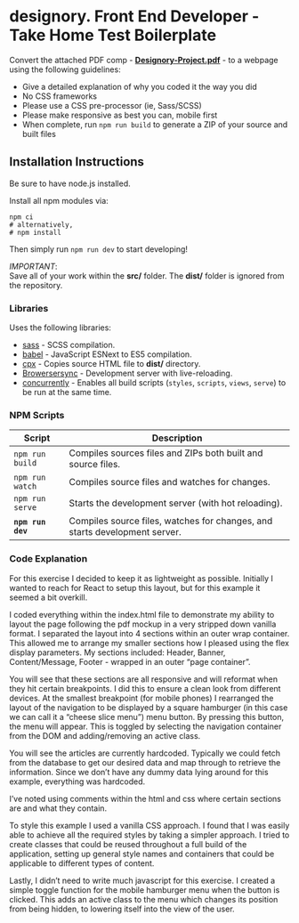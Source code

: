 # designory. Front End Developer - Take Home Test Boilerplate

Convert the attached PDF comp - **[Designory-Project.pdf](Designory-Project.pdf)** - to a webpage using the
following guidelines:

*  Give a detailed explanation of why you coded it the way you did
*  No CSS frameworks
*  Please use a CSS pre-processor (ie, Sass/SCSS)
*  Please make responsive as best you can, mobile first
*  When complete, run `npm run build` to generate a ZIP of your source and built files

## Installation Instructions

Be sure to have node.js installed.

Install all npm modules via:

    npm ci
    # alternatively,
    # npm install

Then simply run `npm run dev` to start developing!

_IMPORTANT_:  
Save all of your work within the **src/** folder. The **dist/** folder is ignored from the repository.

### Libraries

Uses the following libraries:

*  [sass](https://www.npmjs.com/package/sass) - SCSS compilation.
*  [babel](https://www.npmjs.com/package/babel) - JavaScript ESNext to ES5 compilation.
*  [cpx](https://www.npmjs.com/package/cpx) - Copies source HTML file to **dist/** directory.
*  [Browersersync](https://www.browsersync.io/) - Development server with live-reloading.
*  [concurrently](https://www.npmjs.com/package/concurrently) - Enables all build scripts (`styles`, `scripts`, `views`, `serve`) to be run at the same time.

### NPM Scripts

|      Script       |                                Description                                 |
|-------------------|----------------------------------------------------------------------------|
|   `npm run build` | Compiles sources files and ZIPs both built and source files.               |
|   `npm run watch` | Compiles source files and watches for changes.                             |
|   `npm run serve` | Starts the development server (with hot reloading).                        |
| **`npm run dev`** | Compiles source files, watches for changes, and starts development server. |

### Code Explanation

For this exercise I decided to keep it as lightweight as possible. Initially I
wanted to reach for React to setup this layout, but for this example it seemed a
bit overkill.

I coded everything within the index.html file to demonstrate my ability to layout
the page following the pdf mockup in a very stripped down vanilla format. I
separated the layout into 4 sections within an outer wrap container. This allowed
me to arrange my smaller sections how I pleased using the flex display parameters.
My sections included: Header, Banner, Content/Message, Footer - wrapped in an
outer “page container”.

You will see that these sections are all responsive and will reformat when they
hit certain breakpoints. I did this to ensure a clean look from different devices.
At the smallest breakpoint (for mobile phones) I rearranged the layout of the
navigation to be displayed by a square hamburger (in this case we can call it a
“cheese slice menu”) menu button. By pressing this button, the menu will appear.
This is toggled by selecting the navigation container from the DOM and
adding/removing an active class.

You will see the articles are currently hardcoded. Typically we could fetch from
the database to get our desired data and map through to retrieve the information.
Since we don’t have any dummy data lying around for this example, everything was
hardcoded.

I’ve noted using comments within the html and css where certain sections are and
what they contain.

To style this example I used a vanilla CSS approach. I found that I was easily
able to achieve all the required styles by taking a simpler approach. I tried to
create classes that could be reused throughout a full build of the application,
setting up general style names and containers that could be applicable to
different types of content.

Lastly, I didn’t need to write much javascript for this exercise. I created a
simple toggle function for the mobile hamburger menu when the button is clicked.
This adds an active class to the menu which changes its position from being
hidden, to lowering itself into the view of the user.
